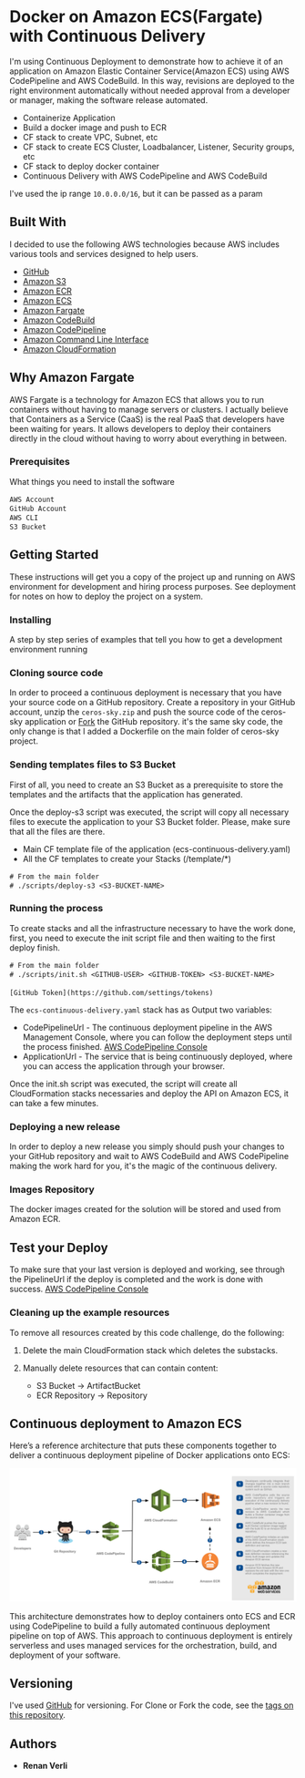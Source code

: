 # Docker on Amazon ECS(Fargate) with Continuous Delivery

I'm using Continuous Deployment to demonstrate how to achieve it of an application on Amazon Elastic
Container Service(Amazon ECS) using AWS CodePipeline and AWS CodeBuild. In this way, revisions are deployed to the right environment automatically without needed approval from a developer or manager, making the software release automated.

- Containerize Application
- Build a docker image and push to ECR
- CF stack to create VPC, Subnet, etc
- CF stack to create ECS Cluster, Loadbalancer, Listener, Security groups, etc
- CF stack to deploy docker container
- Continuous Delivery with AWS CodePipeline and AWS CodeBuild

I've used the ip range `10.0.0.0/16`, but it can be passed as a param

## Built With

I decided to use the following AWS technologies because AWS includes various tools and services designed to help users.

* [GitHub](https://github.com/)
* [Amazon S3](https://aws.amazon.com/s3/)
* [Amazon ECR](https://aws.amazon.com/ecr/)
* [Amazon ECS](https://aws.amazon.com/ecs/)
* [Amazon Fargate](https://aws.amazon.com/fargate/)
* [Amazon CodeBuild](https://aws.amazon.com/codebuild/)
* [Amazon CodePipeline](https://aws.amazon.com/codepipeline/)
* [Amazon Command Line Interface](https://aws.amazon.com/cli/)
* [Amazon CloudFormation](https://aws.amazon.com/pt/cloudformation/)

## Why Amazon Fargate

AWS Fargate is a technology for Amazon ECS that allows you to run containers without having to manage servers or clusters.
I actually believe that Containers as a Service (CaaS) is the real PaaS that developers have been waiting for years. It allows developers to deploy their containers directly in the cloud without having to worry about everything in between.

### Prerequisites

What things you need to install the software

```
AWS Account
GitHub Account
AWS CLI
S3 Bucket
```

## Getting Started

These instructions will get you a copy of the project up and running on AWS environment for development and hiring process purposes. See deployment for notes on how to deploy the project on a system.

### Installing

A step by step series of examples that tell you how to get a development environment running

### Cloning source code

In order to proceed a continuous deployment is necessary that you have your source code on a GitHub repository.
Create a repository in your GitHub account, unzip the `ceros-sky.zip` and push the source code of the ceros-sky application or [Fork](https://github.com/rverli/ceros-sky.git) the GitHub repository.
it's the same sky code, the only change is that I added a Dockerfile on the main folder of ceros-sky
project.

### Sending templates files to S3 Bucket

First of all, you need to create an S3 Bucket as a prerequisite to store the templates and the artifacts that the application has generated.

Once the deploy-s3 script was executed, the script will copy all necessary files to execute the application to your S3 Bucket folder. 
Please, make sure that all the files are there.

- Main CF template file of the application (ecs-continuous-delivery.yaml)
- All the CF templates to create your Stacks (/template/*)

```
# From the main folder
# ./scripts/deploy-s3 <S3-BUCKET-NAME>
```

### Running the process 

To create stacks and all the infrastructure necessary to have the work done, first, you need to execute the 
init script file and then waiting to the first deploy finish.

```
# From the main folder
# ./scripts/init.sh <GITHUB-USER> <GITHUB-TOKEN> <S3-BUCKET-NAME>

[GitHub Token](https://github.com/settings/tokens)
```

The `ecs-continuous-delivery.yaml` stack has as Output two variables:

- CodePipelineUrl - The continuous deployment pipeline in the AWS Management Console, where you can follow the deployment steps until the process finished. [AWS CodePipeline Console](https://console.aws.amazon.com/codesuite/codepipeline/pipelines)
- ApplicationUrl - The service that is being continuously deployed, where you can access the application through
your browser.

Once the init.sh script was executed, the script will create all CloudFormation stacks necessaries and deploy the API on Amazon ECS, it can take a few minutes.

### Deploying a new release

In order to deploy a new release you simply should push your changes to your GitHub repository and wait to AWS CodeBuild and AWS CodePipeline making the work hard for you, it's the magic of the continuous delivery.

### Images Repository

The docker images created for the solution will be stored and used from Amazon ECR.

## Test your Deploy

To make sure that your last version is deployed and working, see through the PipelineUrl if the deploy is completed and the work is done with success. [AWS CodePipeline Console](https://console.aws.amazon.com/codesuite/codepipeline/pipelines)

### Cleaning up the example resources

To remove all resources created by this code challenge, do the following:

1. Delete the main CloudFormation stack which deletes the substacks.
2. Manually delete resources that can contain content:

    - S3 Bucket -> ArtifactBucket
    - ECR Repository -> Repository

## Continuous deployment to Amazon ECS

Here’s a reference architecture that puts these components together to deliver a continuous deployment pipeline of Docker applications onto ECS:

![](images/architecture.png)

This architecture demonstrates how to deploy containers onto ECS and ECR using CodePipeline to build a fully automated continuous deployment pipeline on top of AWS. This approach to continuous deployment is entirely serverless and uses managed services for the orchestration, build, and deployment of your software.

## Versioning

I've used [GitHub](http://github.com/) for versioning. For Clone or Fork the code, see the [tags on this repository](https://github.com/rverli/ecs-fargate-continuous-deployment.git). 

## Authors

* **Renan Verli** 
